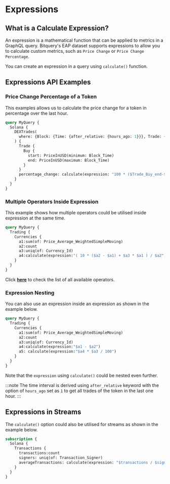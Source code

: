 # Expressions

## What is a Calculate Expression?

An expression is a mathematical function that can be applied to metrics in a GraphQL query. Bitquery's EAP dataset supports expressions to allow you to calculate custom metrics, such as `Price Change` or `Price Change Percentage`.

You can create an expression in a query using `calculate()` function.

## Expressions API Examples

### Price Change Percentage of a Token

This examples allows us to calculate the price change for a token in percentage over the last hour.

```graphql
query MyQuery {
  Solana {
    DEXTrades(
      where: {Block: {Time: {after_relative: {hours_ago: 1}}}, Trade: {Buy: {Currency: {MintAddress: {is: "token_mint_address"}}}}}
    ) {
      Trade {
        Buy {
          start: PriceInUSD(minimum: Block_Time)
          end: PriceInUSD(maximum: Block_Time)
        }
      }
      percentage_change: calculate(expression: "100 * ($Trade_Buy_end-$Trade_Buy_start) / $Trade_Buy_start")
    }
  }
}
```
### Multiple Operators Inside Expression

This example shows how multiple operators could be utilised inside expression at the same time.

```graphql
query MyQuery {
  Trading {
    Currencies {
      a1:sum(of: Price_Average_WeightedSimpleMoving)
      a2:count
      a3:uniq(of: Currency_Id)
      a4:calculate(expression:"( 10 * ($a2 - $a1) + $a3 * $a1 ) / $a2")
    }
  }
}
```

Click **[here](https://clickhouse.com/docs/sql-reference/functions/regular-functions)** to check the list of all available operators.

### Expression Nesting

You can also use an expression inside an expression as shown in the example below.

```graphql
query MyQuery {
  Trading {
    Currencies {
      a1:sum(of: Price_Average_WeightedSimpleMoving)
      a2:count
      a3:uniq(of: Currency_Id)
      a4:calculate(expression:"$a1 - $a2")
      a5: calculate(expression:"$a4 * $a3 / 100")
    }
  }
}
```
Note that the `expression` using `calculate()` could be nested even further.

:::note
The time interval is derived using `after_relative` keyword with the option of `hours_ago` set as `1` to get all trades of the token in the last one hour.
:::

## Expressions in Streams

The `calculate()` option could also be utilised for streams as shown in the example below.

```graphql
subscription {
  Solana {
    Transactions {
      transactions:count
      signers: uniq(of: Transaction_Signer)
      averageTransactions: calculate(expression: "$transactions / $signers")
    }
  }
}
```